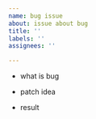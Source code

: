 ```yaml
---
name: bug issue
about: issue about bug
title: ''
labels: ''
assignees: ''

---
```


- what is bug

- patch idea

- result
